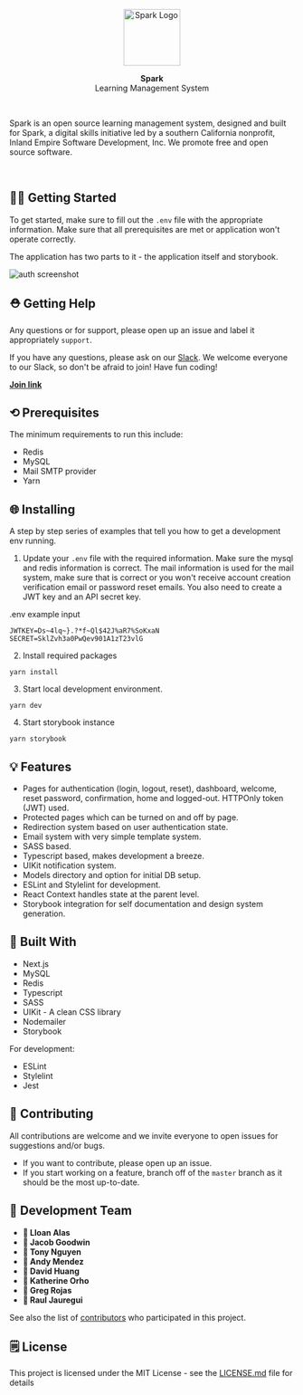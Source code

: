 <p align="center">
  <img
    alt="Spark Logo"
    src="images/spark.png"
    width="100px" >
</p>
<p align="center">
  <strong>Spark</strong><br>
  Learning Management System
</p>
<br>
<p>
Spark is an open source learning management system, designed and built for Spark, a digital skills initiative led by a southern California nonprofit, Inland Empire Software Development, Inc. We promote free and open source software.
</p>
<br>

## 👨‍💻 **Getting Started**

To get started, make sure to fill out the `.env` file with the appropriate information. Make sure that all prerequisites are met or application won't operate correctly.

The application has two parts to it - the application itself and storybook.

![auth screenshot](https://raw.githubusercontent.com/lloan/next-authenticate/master/public/images/authentication-screenshot.png)

## ⛑ **Getting Help**

Any questions or for support, please open up an issue and label it appropriately `support`.

If you have any questions, please ask on our [Slack](https://ie-sd.slack.com). We welcome everyone to our Slack, so don't be afraid to join! Have fun coding!

**<a href="https://join.slack.com/t/ie-sd/shared_invite/enQtNTY1NDU3MTg4NDE5LWZiNjViZmQ0ODhmN2Q0NTg1NWQwZTcyODEyYmM4ZGYxNjZkM2UxYzU5OTZkMDY4YzljYjIwZGY4YmEyNzRlNjA">Join link</a>**

## ⟲ **Prerequisites**

The minimum requirements to run this include:

- Redis
- MySQL
- Mail SMTP provider
- Yarn

## 🌐 **Installing**

A step by step series of examples that tell you how to get a development env running.

1. Update your `.env` file with the required information. Make sure the mysql and redis information is correct. The mail information is used for the mail system, make sure that is correct or you won't receive account creation verification email or password reset emails. You also need to create a JWT key and an API secret key.

.env example input
```
JWTKEY=Ds~4lq~}.?*f~Ql$42J%aR7%SoKxaN
SECRET=SklZvh3a0PwQev901A1zT23vlG
```

2. Install required packages

```
yarn install
```

3. Start local development environment.
```
yarn dev
```

4. Start storybook instance
```
yarn storybook
```

## 💡 **Features**
- Pages for authentication (login, logout, reset), dashboard, welcome, reset password, confirmation, home and logged-out. HTTPOnly token (JWT) used.
- Protected pages which can be turned on and off by page.
- Redirection system based on user authentication state.
- Email system with very simple template system.
- SASS based.
- Typescript based, makes development a breeze.
- UIKit notification system.
- Models directory and option for initial DB setup.
- ESLint and Stylelint for development.
- React Context handles state at the parent level.
- Storybook integration for self documentation and design system generation.

## 🔨 **Built With**
* Next.js
* MySQL
* Redis
* Typescript
* SASS
* UIKit - A clean CSS library
* Nodemailer
* Storybook

For development:

* ESLint
* Stylelint
* Jest

## 🤝 **Contributing**
All contributions are welcome and we invite everyone to open issues for suggestions and/or bugs.

- If you want to contribute, please open up an issue.
- If you start working on a feature, branch off of the `master` branch as it should be the most up-to-date.

## 📓 **Development Team**

* **👤 Lloan Alas**
* **👤 Jacob Goodwin**
* **👤 Tony Nguyen**
* **👤 Andy Mendez**
* **👤 David Huang**
* **👤 Katherine Orho**
* **👤 Greg Rojas**
* **👤 Raul Jauregui**

See also the list of [contributors](https://github.com/lloan/next-authenticate/graphs/contributors) who participated in this project.

## 🗒 **License**

This project is licensed under the MIT License - see the [LICENSE.md](LICENSE.md) file for details
